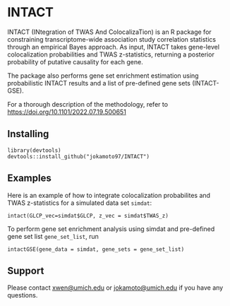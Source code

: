 # INTACT

INTACT (INtegration of TWAS And ColocalizaTion) is an R package for constraining transcriptome-wide association study correlation statistics through an empirical Bayes approach. As input, INTACT takes gene-level colocalization probabilities and TWAS z-statistics, returning a posterior probability of putative causality for each gene.

The package also performs gene set enrichment estimation using probabilistic INTACT results and a list of pre-defined gene sets (INTACT-GSE).

For a thorough description of the methodology, refer to https://doi.org/10.1101/2022.07.19.500651


## Installing

```
library(devtools)
devtools::install_github("jokamoto97/INTACT")
```


## Examples

Here is an example of how to integrate colocalization probabilites and TWAS z-statistics for a simulated data set ```simdat```:

```
intact(GLCP_vec=simdat$GLCP, z_vec = simdat$TWAS_z)
```

To perform gene set enrichment analysis using simdat and pre-defined gene set list ```gene_set_list```, run

```
intactGSE(gene_data = simdat, gene_sets = gene_set_list)
```


## Support

Please contact xwen@umich.edu or jokamoto@umich.edu if you have any questions.
